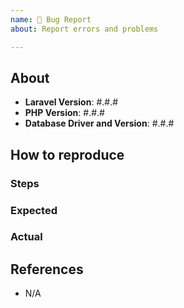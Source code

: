 ```yaml
---
name: 🐛 Bug Report
about: Report errors and problems

---
```


## About

- **Laravel Version**: #.#.#
- **PHP Version**: #.#.#
- **Database Driver and Version**: #.#.#

<!-- Please provide the bug's details here! -->

## How to reproduce

### Steps

### Expected

### Actual

## References

- N/A
